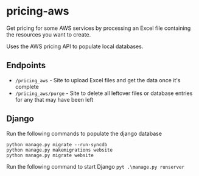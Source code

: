 # pricing-aws
Get pricing for some AWS services by processing an Excel file containing the resources you want to create.

Uses the AWS pricing API to populate local databases.

## Endpoints

* `/pricing_aws` - Site to upload Excel files and get the data once it's complete
* `/pricing_aws/purge` - Site to delete all leftover files or database entries for any that may have been left

## Django
Run the following commands to populate the django database

```
python manage.py migrate --run-syncdb
python manage.py makemigrations website
python manage.py migrate website
```

Run the following command to start Django
`pyt .\manage.py runserver`
